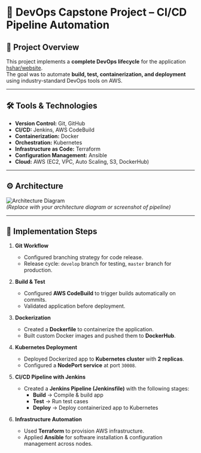 # 🚀 DevOps Capstone Project – CI/CD Pipeline Automation

## 📌 Project Overview
This project implements a **complete DevOps lifecycle** for the application [hshar/website](https://github.com/hshar/website).  
The goal was to automate **build, test, containerization, and deployment** using industry-standard DevOps tools on AWS.  

---

## 🛠️ Tools & Technologies
- **Version Control:** Git, GitHub  
- **CI/CD:** Jenkins, AWS CodeBuild  
- **Containerization:** Docker  
- **Orchestration:** Kubernetes  
- **Infrastructure as Code:** Terraform  
- **Configuration Management:** Ansible  
- **Cloud:** AWS (EC2, VPC, Auto Scaling, S3, DockerHub)  

---

## ⚙️ Architecture
![Architecture Diagram](screenshots/architecture.png)  
*(Replace with your architecture diagram or screenshot of pipeline)*  

---

## 🚀 Implementation Steps
1. **Git Workflow**  
   - Configured branching strategy for code release.  
   - Release cycle: `develop` branch for testing, `master` branch for production.  

2. **Build & Test**  
   - Configured **AWS CodeBuild** to trigger builds automatically on commits.  
   - Validated application before deployment.  

3. **Dockerization**  
   - Created a **Dockerfile** to containerize the application.  
   - Built custom Docker images and pushed them to **DockerHub**.  

4. **Kubernetes Deployment**  
   - Deployed Dockerized app to **Kubernetes cluster** with **2 replicas**.  
   - Configured a **NodePort service** at port `30008`.  

5. **CI/CD Pipeline with Jenkins**  
   - Created a **Jenkins Pipeline (Jenkinsfile)** with the following stages:  
     - **Build** → Compile & build app  
     - **Test** → Run test cases  
     - **Deploy** → Deploy containerized app to Kubernetes  

6. **Infrastructure Automation**  
   - Used **Terraform** to provision AWS infrastructure.  
   - Applied **Ansible** for software installation & configuration management across nodes.  
